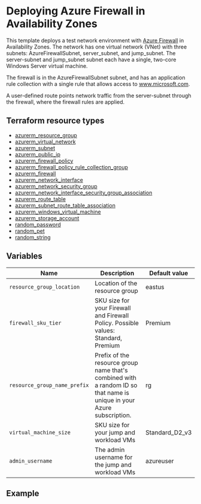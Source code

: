 # Deploying Azure Firewall in Availability Zones

This template deploys a test network environment with [Azure Firewall](https://registry.terraform.io/providers/hashicorp/azurerm/latest/docs/resources/firewall) in Availability Zones. The network has one virtual network (VNet) with three subnets: AzureFirewallSubnet, server_subnet, and jump_subnet. The server-subnet and jump_subnet subnet each have a single, two-core Windows Server virtual machine.

The firewall is in the AzureFirewallSubnet subnet, and has an application rule collection with a single rule that allows access to www.microsoft.com.

A user-defined route points network traffic from the server-subnet through the firewall, where the firewall rules are applied.



## Terraform resource types

- [azurerm_resource_group](https://registry.terraform.io/providers/hashicorp/azurerm/latest/docs/resources/resource_group)
- [azurerm_virtual_network](https://registry.terraform.io/providers/hashicorp/azurerm/latest/docs/resources/virtual_network)
- [azurerm_subnet](https://registry.terraform.io/providers/hashicorp/azurerm/latest/docs/resources/subnet)
- [azurerm_public_ip](https://registry.terraform.io/providers/hashicorp/azurerm/latest/docs/resources/public_ip)
- [azurerm_firewall_policy](https://registry.terraform.io/providers/hashicorp/azurerm/latest/docs/resources/firewall_policy)
- [azurerm_firewall_policy_rule_collection_group](https://registry.terraform.io/providers/hashicorp/azurerm/latest/docs/resources/firewall_policy_rule_collection_group)
- [azurerm_firewall](https://registry.terraform.io/providers/hashicorp/azurerm/latest/docs/resources/firewall)
- [azurerm_network_interface](https://registry.terraform.io/providers/hashicorp/azurerm/latest/docs/resources/network_interface)
- [azurerm_network_security_group](https://registry.terraform.io/providers/hashicorp/azurerm/latest/docs/resources/network_security_group)
- [azurerm_network_interface_security_group_association](https://registry.terraform.io/providers/hashicorp/azurerm/latest/docs/resources/network_interface_security_group_association)
- [azurerm_route_table](https://registry.terraform.io/providers/hashicorp/azurerm/latest/docs/resources/route_table)
- [azurerm_subnet_route_table_association](https://registry.terraform.io/providers/hashicorp/azurerm/latest/docs/resources/subnet_route_table_association)
- [azurerm_windows_virtual_machine](https://registry.terraform.io/providers/hashicorp/azurerm/latest/docs/resources/windows_virtual_machine)
- [azurerm_storage_account](https://registry.terraform.io/providers/hashicorp/azurerm/latest/docs/resources/storage_account)
- [random_password](https://registry.terraform.io/providers/hashicorp/random/latest/docs/resources/password)
- [random_pet](https://registry.terraform.io/providers/hashicorp/random/latest/docs/resources/pet)
- [random_string](https://registry.terraform.io/providers/hashicorp/random/latest/docs/resources/string)

## Variables

| Name | Description | Default value |
|-|-|-|
| `resource_group_location`    | Location of the resource group                                                                                                          | eastus         |
| `firewall_sku_tier`          | SKU size for your Firewall and Firewall Policy. Possible values: Standard, Premium                                                      | Premium        |
| `resource_group_name_prefix` | Prefix of the resource group name that's combined with a random ID so that name is unique in your Azure subscription.                  | rg             |
| `virtual_machine_size`       | SKU size for your jump and workload VMs                                                                                                 | Standard_D2_v3 |
| `admin_username`             | The admin username for the jump and workload VMs                                                                                        | azureuser      |

## Example